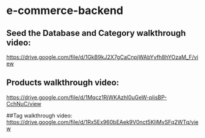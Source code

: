 # e-commerce-backend

## Seed the Database and Category walkthrough video:
https://drive.google.com/file/d/1GkB9kJ2X7gCaCnpjWAbYyfh8hYOzaM_F/view

## Products walkthrough video:
https://drive.google.com/file/d/1Mqcz1RjWKAzhl0uGeW-plisBP-CchNuC/view

##Tag walkthrough video:
https://drive.google.com/file/d/1Rx5Ex960bEAek9V0nct5KljMvSFq2WTq/view

